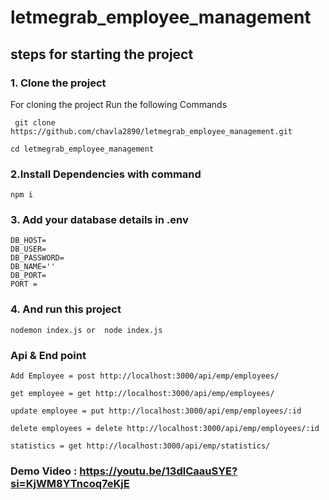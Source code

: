 # letmegrab_employee_management

## steps for starting the project

### 1. Clone the project
For cloning the project Run the following  Commands

```
 git clone https://github.com/chavla2890/letmegrab_employee_management.git
```

```
cd letmegrab_employee_management
```

### 2.Install Dependencies with command
```
npm i
```

### 3. Add your database details in .env
```
DB_HOST= 
DB_USER=
DB_PASSWORD=
DB_NAME=''
DB_PORT=
PORT = 
```

### 4. And run this project 
```
nodemon index.js or  node index.js
``` 
### Api & End point
```
Add Employee = post http://localhost:3000/api/emp/employees/

get employee = get http://localhost:3000/api/emp/employees/

update employee = put http://localhost:3000/api/emp/employees/:id

delete employees = delete http://localhost:3000/api/emp/employees/:id

statistics = get http://localhost:3000/api/emp/statistics/
```


### Demo Video : https://youtu.be/13dlCaauSYE?si=KjWM8YTncoq7eKjE


